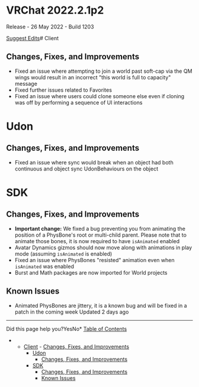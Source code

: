 # VRChat 2022.2.1p2

Release - 26 May 2022 - Build 1203

[Suggest Edits](/edit/vrchat-202221p2)# Client


## Changes, Fixes, and Improvements


* Fixed an issue where attempting to join a world past soft-cap via the QM wings would result in an incorrect "this world is full to capacity" message
* Fixed further issues related to Favorites
* Fixed an issue where users could clone someone else even if cloning was off by performing a sequence of UI interactions


# Udon


## Changes, Fixes, and Improvements


* Fixed an issue where sync would break when an object had both continuous and object sync UdonBehaviours on the object


# SDK


## Changes, Fixes, and Improvements


* **Important change:** We fixed a bug preventing you from animating the position of a PhysBone's root or multi-child parent. Please note that to animate those bones, it is now required to have `isAnimated` enabled
* Avatar Dynamics gizmos should now move along with animations in play mode (assuming `isAnimated` is enabled)
* Fixed an issue where PhysBones "resisted" animation even when `isAnimated` was enabled
* Burst and Math packages are now imported for World projects


## Known Issues


* Animated PhysBones are jittery, it is a known bug and will be fixed in a patch in the coming week
Updated 2 days ago 



---

Did this page help you?YesNo* [Table of Contents](#)
* + [Client](#client)
		- [Changes, Fixes, and Improvements](#changes-fixes-and-improvements)
	+ [Udon](#udon)
		- [Changes, Fixes, and Improvements](#changes-fixes-and-improvements-1)
	+ [SDK](#sdk)
		- [Changes, Fixes, and Improvements](#changes-fixes-and-improvements-2)
		- [Known Issues](#known-issues)
